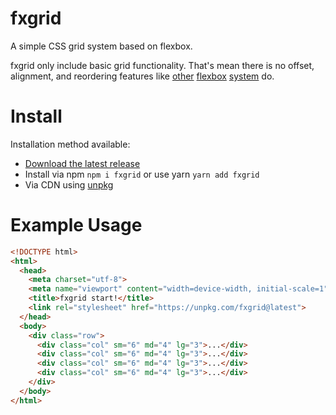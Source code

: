 # fxgrid

A simple CSS grid system based on flexbox.

fxgrid only include basic grid functionality. That's mean there is no
offset, alignment, and reordering features like [other][bootstrap]
[flexbox][flexboxgrid] [system][bulma] do.

[bootstrap]: https://getbootstrap.com/docs/5.1/layout/columns/
[flexboxgrid]: https://flexboxgrid.com
[bulma]: https://bulma.io/documentation/columns


# Install

Installation method available:

* [Download the latest release]()
* Install via npm `npm i fxgrid` or use yarn `yarn add fxgrid`
* Via CDN using [unpkg](https://unpkg.com/fxgrid@latest)

# Example Usage

```html
<!DOCTYPE html>
<html>
  <head>
    <meta charset="utf-8">
    <meta name="viewport" content="width=device-width, initial-scale=1">
    <title>fxgrid start!</title>
    <link rel="stylesheet" href="https://unpkg.com/fxgrid@latest">
  </head>
  <body>
    <div class="row">
      <div class="col" sm="6" md="4" lg="3">...</div>
      <div class="col" sm="6" md="4" lg="3">...</div>
      <div class="col" sm="6" md="4" lg="3">...</div>
      <div class="col" sm="6" md="4" lg="3">...</div>
    </div>
  </body>
</html>
```
